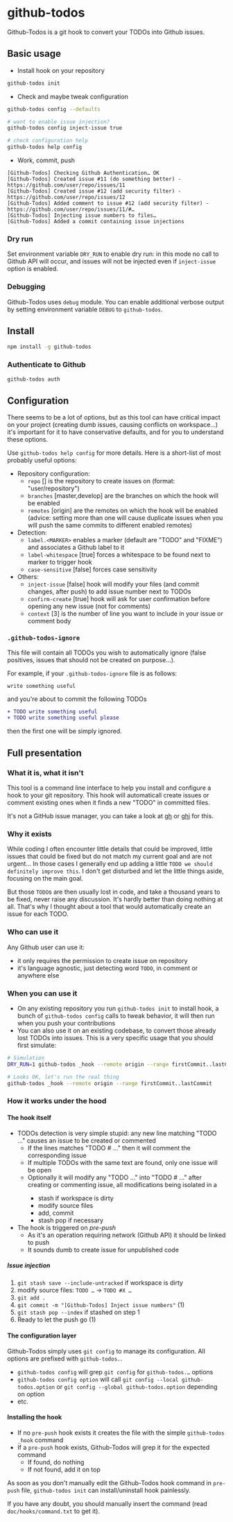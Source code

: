 # github-todos

Github-Todos is a git hook to convert your TODOs into Github issues.

## Basic usage

* Install hook on your repository

```sh
github-todos init
```

* Check and maybe tweak configuration

```sh
github-todos config --defaults

# want to enable issue injection?
github-todos config inject-issue true

# check configuration help
github-todos help config
```

* Work, commit, push

```
[Github-Todos] Checking Github Authentication… OK
[Github-Todos] Created issue #11 (do something better) - https://github.com/user/repo/issues/11
[Github-Todos] Created issue #12 (add security filter) - https://github.com/user/repo/issues/12
[Github-Todos] Added comment to issue #12 (add security filter) - https://github.com/user/repo/issues/11/#…
[Github-Todos] Injecting issue numbers to files…
[Github-Todos] Added a commit containing issue injections
```

### Dry run

Set environment variable `DRY_RUN` to enable dry run: in this mode no call to Github API will occur, and issues will not be injected even if `inject-issue` option is enabled.

### Debugging

Github-Todos uses `debug` module. You can enable additional verbose output by setting environment variable `DEBUG` to `github-todos`.

## Install

```sh
npm install -g github-todos
```

### Authenticate to Github

```sh
github-todos auth
```

## Configuration

There seems to be a lot of options, but as this tool can have critical impact on your project (creating dumb issues, causing conflicts on workspace…) it's important for it to have conservative defaults, and for you to understand these options.

Use `github-todos help config` for more details. Here is a short-list of most probably useful options:

* Repository configuration:
  * `repo` [] is the repository to create issues on (format: "user/repository")
  * `branches` [master,develop] are the branches on which the hook will be enabled
  * `remotes` [origin] are the remotes on which the hook will be enabled (advice: setting more than one will cause duplicate issues when you will push the same commits to different enabled remotes)
* Detection:
  * `label.<MARKER>` enables a marker (default are "TODO" and "FIXME") and associates a Github label to it
  * `label-whitespace` [true] forces a whitespace to be found next to marker to trigger hook
  * `case-sensitive` [false] forces case sensitivity
* Others:
  * `inject-issue` [false] hook will modify your files (and commit changes, after push) to add issue number next to TODOs
  * `confirm-create` [true] hook will ask for user confirmation before opening any new issue (not for comments)
  * `context` [3] is the number of line you want to include in your issue or comment body

### `.github-todos-ignore`

This file will contain all TODOs you wish to automatically ignore (false positives, issues that should not be created on purpose…).

For example, if your `.github-todos-ignore` file is as follows:

```
write something useful
```

and you're about to commit the following TODOs

```diff
+ TODO write something useful
+ TODO write something useful please
```

then the first one will be simply ignored.

## Full presentation

### What it is, what it isn't

This tool is a command line interface to help you install and configure a hook to your git repository. This hook will automaticall create issues or comment existing ones when it finds a new "TODO" in committed files.

It's not a GitHub issue manager, you can take a look at [gh](http://nodegh.io) or [ghi](https://github.com/stephencelis/ghi) for this.

### Why it exists

While coding I often encounter little details that could be improved, little issues that could be fixed but do not match my current goal and are not urgent… In those cases I generally end up adding a little `TODO we should definitely improve this`. I don't get disturbed and let the little things aside, focusing on the main goal.

But those `TODO`s are then usually lost in code, and take a thousand years to be fixed, never raise any discussion. It's hardly better than doing nothing at all. That's why I thought about a tool that would automatically create an issue for each TODO.

### Who can use it

Any Github user can use it:

* it only requires the permission to create issue on repository
* it's language agnostic, just detecting word `TODO`, in comment or anywhere else

### When you can use it

* On any existing repository you run `github-todos init` to install hook, a bunch of `github-todos config` calls to tweak behavior, it will then run when you push your contributions
* You can also use it on an existing codebase, to convert those already lost TODOs into issues. This is a very specific usage that you should first simulate:

```sh
# Simulation
DRY_RUN=1 github-todos _hook --remote origin --range firstCommit..lastCommit

# Looks OK, let's run the real thing
github-todos _hook --remote origin --range firstCommit..lastCommit
```

### How it works under the hood

#### The hook itself

* TODOs detection is very simple stupid: any new line matching "TODO …" causes an issue to be created or commented
  * If the lines matches "TODO #<number> …" then it will comment the corresponding issue
  * If multiple TODOs with the same text are found, only one issue will be open
  * Optionally it will modify any "TODO …" into "TODO #<number> …" after creating or commenting issue, all modifications being isolated in a
    * stash if workspace is dirty
    * modify source files
    * add, commit
    * stash pop if necessary
* The hook is triggered on *pre-push*
  * As it's an operation requiring network (Github API) it should be linked to push
  * It sounds dumb to create issue for unpublished code

##### Issue injection

  1. `git stash save --include-untracked` if workspace is dirty
  2. modify source files: `TODO …` → `TODO #X …`
  3. `git add .`
  4. `git commit -m "[Github-Todos] Inject issue numbers"` (1)
  5. `git stash pop --index` if stashed on step 1
  6. Ready to let the push go (1)


#### The configuration layer

Github-Todos simply uses `git config` to manage its configuration. All options are prefixed with `github-todos.`.

* `github-todos config` will grep `git config` for `github-todos.…` options
* `github-todos config option` will call `git config --local github-todos.option` or `git config --global github-todos.option` depending on option
* etc.

#### Installing the hook

* If no `pre-push` hook exists it creates the file with the simple `github-todos _hook` command
* If a `pre-push` hook exists, Github-Todos will grep it for the expected command
  * If found, do nothing
  * If not found, add it on top

As soon as you don't manually edit the Github-Todos hook command in `pre-push` file, `github-todos init` can install/uninstall hook painlessly.

If you have any doubt, you should manually insert the command (read `doc/hooks/command.txt` to get it).

